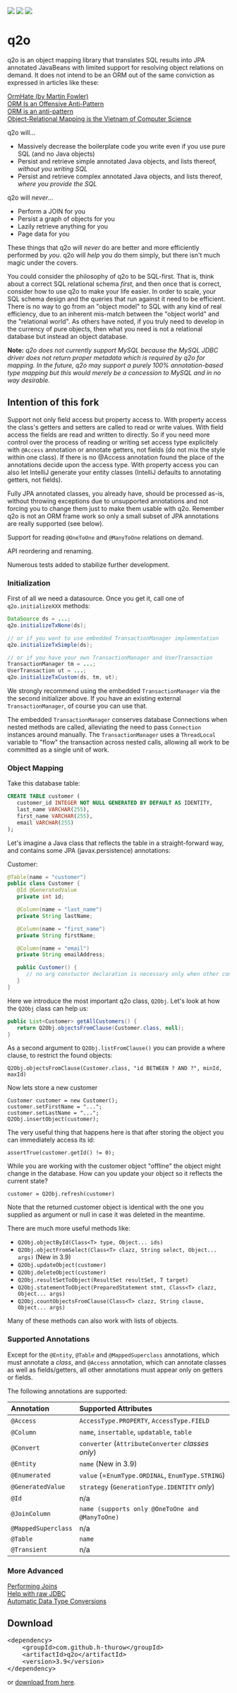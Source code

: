 [![][license img]][license]
[![][Maven Central img]][Maven Central]
[![][Javadocs img]][Javadocs]

# q2o

q2o is an object mapping library that translates SQL results into JPA annotated JavaBeans with limited support for resolving object relations on demand. It does not intend to be an ORM out of the same conviction as expressed in articles like these:

[OrmHate (by Martin Fowler)](https://martinfowler.com/bliki/OrmHate.html)<br>
[ORM Is an Offensive Anti-Pattern](https://dzone.com/articles/orm-offensive-anti-pattern)<br>
[ORM is an anti-pattern](http://seldo.com/weblog/2011/08/11/orm_is_an_antipattern)<br>
[Object-Relational Mapping is the Vietnam of Computer Science](https://blog.codinghorror.com/object-relational-mapping-is-the-vietnam-of-computer-science/)

q2o will...

* Massively decrease the boilerplate code you write even if you use pure SQL (and no Java objects)
* Persist and retrieve simple annotated Java objects, and lists thereof, _without you writing SQL_
* Persist and retrieve complex annotated Java objects, and lists thereof, _where you provide the SQL_

q2o will _never_...

* Perform a JOIN for you
* Persist a graph of objects for you
* Lazily retrieve anything for you
* Page data for you

These things that q2o will _never_ do are better and more efficiently performed by _you_.  q2o will _help_ you
do them simply, but there isn't much magic under the covers.

You could consider the philosophy of q2o to be SQL-first.  That is, think about a correct SQL relational schema *first*, and then once that is correct, consider how to use q2o to make your life easier.  In order to scale, your SQL schema design and the queries that run against it need to be efficient.  There is no way to go from an "object model" to SQL with any kind of real efficiency, due to an inherent mis-match between the "object world" and the "relational world".  As others have noted, if you truly need to develop in the currency of pure objects, then what you need is not a relational database but instead an object database.

**Note:** *q2o does not currently support MySQL because the MySQL JDBC driver does not return proper metadata
which is required by q2o for mapping.  In the future, q2o may support a purely 100% annotation-based type
mapping but this would merely be a concession to MySQL and in no way desirable.*

## Intention of this fork

Support not only field access but property access to. With property access the class's getters and setters are called to read or write values. With field access the fields are read and written to directly. So if you need more control over the process of reading or writing set access type explicitely with `@Access` annotation or annotate getters, not fields (do not mix the style within one class). If there is no @Access annotation found the place of the annotations decide upon the access type. With property access you can also let IntelliJ generate your entity classes (IntelliJ defaults to annotating getters, not fields).

Fully JPA annotated classes, you already have, should be processed as-is, without throwing exceptions due to unsupported annotations and not forcing you to change them just to make them usable with q2o. Remember q2o is not an ORM frame work so only a small subset of JPA annotations are really supported (see below).

Support for reading `@OneToOne` and `@ManyToOne` relations on demand.

API reordering and renaming.

Numerous tests added to stabilize further development.

### Initialization

First of all we need a datasource. Once you get it, call one of ```q2o.initializeXXX``` methods:
```Java
DataSource ds = ...;
q2o.initializeTxNone(ds);

// or if you want to use embedded TransactionManager implementation
q2o.initializeTxSimple(ds);

// or if you have your own TransactionManager and UserTransaction
TransactionManager tm = ...;
UserTransaction ut = ...;
q2o.initializeTxCustom(ds, tm, ut);
```
We strongly recommend using the embedded ``TransactionManager`` via the the second initializer above.  If you have an existing external ``TransactionManager``, of course you can use that.

The embedded ``TransactionManager`` conserves database Connections when nested methods are called, alleviating the need to pass ``Connection`` instances around manually. The ``TransactionManager`` uses a ``ThreadLocal`` variable to "flow" the transaction across nested calls, allowing all work to be committed as a single unit of work.

### Object Mapping

Take this database table:
```SQL
CREATE TABLE customer (
   customer_id INTEGER NOT NULL GENERATED BY DEFAULT AS IDENTITY,
   last_name VARCHAR(255),
   first_name VARCHAR(255),
   email VARCHAR(255)
);
```
Let's imagine a Java class that reflects the table in a straight-forward way, and contains some JPA (javax.persistence) annotations:

Customer:
```Java
@Table(name = "customer")
public class Customer {
   @Id @GeneratedValue
   private int id;

   @Column(name = "last_name")
   private String lastName;

   @Column(name = "first_name")
   private String firstName;

   @Column(name = "email")
   private String emailAddress;

   public Customer() {
      // no arg constuctor declaration is necessary only when other constructors are declared
   }
}
```
Here we introduce the most important q2o class, ```Q2Obj```. Let's look at how the ```Q2Obj``` class can help us:
```Java
public List<Customer> getAllCustomers() {
   return Q2Obj.objectsFromClause(Customer.class, null);
}
```
As a second argument to ```Q2Obj.listFromClause()``` you can provide a where clause, to restrict the found objects:
```
Q2Obj.objectsFromClause(Customer.class, "id BETWEEN ? AND ?", minId, maxId)
```

Now lets store a new customer
```
Customer customer = new Customer();
customer.setFirstName = "...";
customer.setLastName = "...";
Q2Obj.insertObject(customer);
```
The very useful thing that happens here is that after storing the object you can immediately access its id:
```
assertTrue(customer.getId() != 0);
```
While you are working with the customer object "offline" the object might change in the database. How can you update your object so it reflects the current state?
```
customer = Q2Obj.refresh(customer)
```
Note that the returned customer object is identical with the one you supplied as argument or null in case it was deleted in the meantime.

There are much more useful methods like:

* ```Q2Obj.objectById(Class<T> type, Object... ids)```
* ```Q2Obj.objectFromSelect(Class<T> clazz, String select, Object... args)``` (New in 3.9)
* ```Q2Obj.updateObject(customer)```
* ```Q2Obj.deleteObject(customer)```
* ```Q2Obj.resultSetToObject(ResultSet resultSet, T target)```
* ```Q2Obj.statementToObject(PreparedStatement stmt, Class<T> clazz, Object... args)```
* ```Q2Obj.countObjectsFromClause(Class<T> clazz, String clause, Object... args)```

Many of these methods can also work with lists of objects.

### Supported Annotations
Except for the ``@Entity``, ``@Table`` and ``@MappedSuperclass`` annotations, which must annotate a *class*, and ``@Access`` annotation, which can annotate classes as well as fields/getters, all other annotations must appear only on getters or fields.

The following annotations are supported:

| Annotation            | Supported Attributes                                 |
|:--------------------- |:---------------------------------------------------- |
| ``@Access``           | ``AccessType.PROPERTY``, ``AccessType.FIELD``        |
| ``@Column``           | ``name``, ``insertable``, ``updatable``, ``table``   |
| ``@Convert``          | ``converter`` (``AttributeConverter`` _classes only_)|
| ``@Entity``          | ``name`` (New in 3.9)      |
| ``@Enumerated``       | ``value`` (=``EnumType.ORDINAL``, ``EnumType.STRING``) |
| ``@GeneratedValue``   | ``strategy`` (``GenerationType.IDENTITY`` _only_)    |
| ``@Id``               | n/a                                                  |
| ``@JoinColumn``       | ``name (supports only @OneToOne and @ManyToOne)``             |
| ``@MappedSuperclass`` | n/a                                                  |
| ``@Table``            | ``name``                                             |
| ``@Transient``        | n/a                                                  |


### More Advanced

[Performing Joins](https://github.com/h-thurow/q2o/wiki/Performing-Joins)<br>
[Help with raw JDBC](https://github.com/h-thurow/q2o/wiki/SqlClosure)<br>
[Automatic Data Type Conversions](https://github.com/h-thurow/q2o/wiki/Automatic-Data-Type-Conversions)

## Download

<pre>
&lt;dependency>
    &lt;groupId>com.github.h-thurow&lt;/groupId>
    &lt;artifactId>q2o&lt;/artifactId>
    &lt;version>3.9&lt;/version>
&lt;/dependency>
</pre>
or <a href=http://search.maven.org/#search%7Cgav%7C1%7Cg%3A%22com.github.h-thurow%22%20AND%20a%3A%22q2o%22>download from here</a>.


[license]:LICENSE
[license img]:https://img.shields.io/badge/license-Apache%202-blue.svg
   
[Maven Central]:https://maven-badges.herokuapp.com/maven-central/com.github.h-thurow/q2o
[Maven Central img]:https://maven-badges.herokuapp.com/maven-central/com.github.h-thurow/q2o/badge.svg
   
[Javadocs]:http://javadoc.io/doc/com.github.h-thurow/q2o
[Javadocs img]:http://javadoc.io/badge/com.github.h-thurow/q2o.svg
